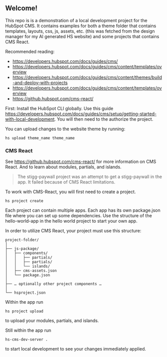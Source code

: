 ## Welcome!

This repo is is a demonstration of a local development project for the HubSpot CMS. It contains examples for both a theme folder that contains templates, layouts, css, js, assets, etc. (this was fetched from the design manager for my AI generated HS website) and some projects that contains CMS React.

Recommended reading:

-   https://developers.hubspot.com/docs/guides/cms/
-   https://developers.hubspot.com/docs/guides/cms/content/templates/overview
-   https://developers.hubspot.com/docs/guides/cms/content/themes/build-and-deploy-with-projects
-   https://developers.hubspot.com/docs/guides/cms/content/templates/overview
-   https://github.hubspot.com/cms-react/

First: Install the HubSpot CLI globally. Use this guide https://developers.hubspot.com/docs/guides/cms/setup/getting-started-with-local-development. You will then need to the authorize the project.

You can upload changes to the website theme by running:

```shell
hs upload theme_name theme_name
```

### CMS React

See https://github.hubspot.com/cms-react/ for more information on CMS React. And to learn about modules, partials, and islands.

> The stigg-paywall project was an attempt to get a stigg-paywall in the app. It failed because of CMS React limitations.

To work with CMS-React, you will first need to create a project.

```shell
hs project create
```

Each project can contain multiple apps. Each app has its own package.json file where you can set up some dependencies. Use the structure of the hello-world-app in the hello world project to start your own app.

In order to utilize CMS React, your project must use this structure:

```
project-folder/
│
├── js-package/
│   ├── components/
│   │   ├── partials/
│   │   ├── partials/
│   │   └── islands/
│   ├── cms-assets.json
│   └── package.json
│
├── … optionally other project components …
│
└── hsproject.json
```

Within the app run

```shell
hs project upload
```

to upload your modules, partials, and islands.

Still within the app run

```shell
hs-cms-dev-server .
```

to start local development to see your changes immediately applied.
